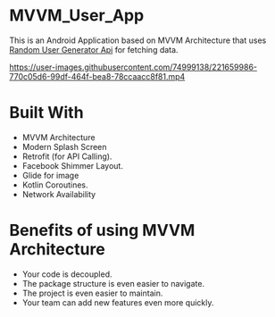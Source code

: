 # MVVM_User_App

This is an Android Application based on MVVM Architecture that uses [Random User Generator Api](https://randomuser.me/documentation) for fetching data.


https://user-images.githubusercontent.com/74999138/221659986-770c05d6-99df-464f-bea8-78ccaacc8f81.mp4



# Built With
+ MVVM Architecture
+ Modern Splash Screen
+ Retrofit (for API Calling).
+ Facebook Shimmer Layout.
+ Glide for image
+ Kotlin Coroutines.
+ Network Availability

# Benefits of using MVVM Architecture
+ Your code is decoupled.
+ The package structure is even easier to navigate.
+ The project is even easier to maintain.
+ Your team can add new features even more quickly.




